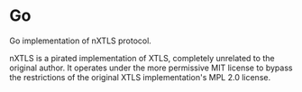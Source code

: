 # Go
Go implementation of nXTLS protocol.

nXTLS is a pirated implementation of XTLS, completely unrelated to the original author. It operates under the more permissive MIT license to bypass the restrictions of the original XTLS implementation's MPL 2.0 license.
